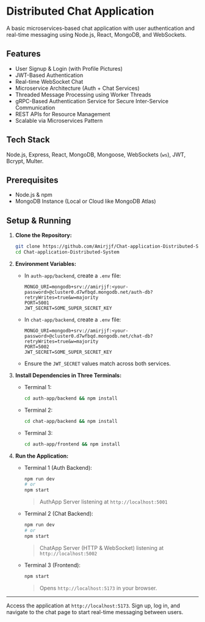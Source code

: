 # Distributed Chat Application

A basic microservices-based chat application with user authentication and real-time messaging using Node.js, React, MongoDB, and WebSockets.

## Features

* User Signup & Login (with Profile Pictures)
* JWT-Based Authentication
* Real-time WebSocket Chat
* Microservice Architecture (Auth + Chat Services)
* Threaded Message Processing using Worker Threads
* gRPC-Based Authentication Service for Secure Inter-Service Communication
* REST APIs for Resource Management
* Scalable via Microservices Pattern

## Tech Stack

Node.js, Express, React, MongoDB, Mongoose, WebSockets (`ws`), JWT, Bcrypt, Multer.

## Prerequisites

* Node.js & npm
* MongoDB Instance (Local or Cloud like MongoDB Atlas)

## Setup & Running

1.  **Clone the Repository:**  
    ```bash
    git clone https://github.com/Amirjjf/Chat-application-Distributed-System
    cd Chat-application-Distributed-System
    ```

2.  **Environment Variables:**
    * In `auth-app/backend`, create a `.env` file:
        ```dotenv
        MONGO_URI=mongodb+srv://amirjjf:<your-password>@cluster0.d7wfbqd.mongodb.net/auth-db?retryWrites=true&w=majority
        PORT=5001
        JWT_SECRET=SOME_SUPER_SECRET_KEY
        ```
    * In `chat-app/backend`, create a `.env` file:
        ```dotenv
        MONGO_URI=mongodb+srv://amirjjf:<your-password>@cluster0.d7wfbqd.mongodb.net/chat-db?retryWrites=true&w=majority
        PORT=5002
        JWT_SECRET=SOME_SUPER_SECRET_KEY
        ```
    * Ensure the `JWT_SECRET` values match across both services.

3.  **Install Dependencies in Three Terminals:**
    * Terminal 1:  
      ```bash
      cd auth-app/backend && npm install
      ```
    * Terminal 2:  
      ```bash
      cd chat-app/backend && npm install
      ```
    * Terminal 3:  
      ```bash
      cd auth-app/frontend && npm install
      ```

4.  **Run the Application:**
    * Terminal 1 (Auth Backend):  
      ```bash
      npm run dev
      # or
      npm start
      ```
      > AuthApp Server listening at `http://localhost:5001`
    * Terminal 2 (Chat Backend):  
      ```bash
      npm run dev
      # or
      npm start
      ```
      > ChatApp Server (HTTP & WebSocket) listening at `http://localhost:5002`
    * Terminal 3 (Frontend):  
      ```bash
      npm start
      ```
      > Opens `http://localhost:5173` in your browser.

---

Access the application at `http://localhost:5173`. Sign up, log in, and navigate to the chat page to start real-time messaging between users.
